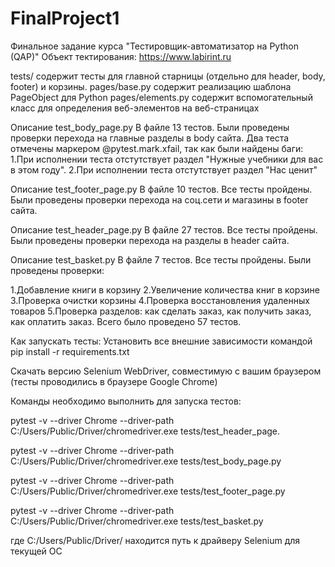 # FinalProject1
Финальное задание курса "Тестировщик-автоматизатор на Python (QAP)" Объект тектирования: https://www.labirint.ru

tests/ содержит тесты для главной старницы (отдельно для header, body, footer) и корзины. 
pages/base.py содержит реализацию шаблона PageObject для Python 
pages/elements.py содержит вспомогательный класс для определения веб-элементов на веб-страницах

Описание test_body_page.py В файле 13 тестов.
Были проведены проверки перехода на главные разделы в body сайта. 
Два теста отмечены маркером @pytest.mark.xfail, так как были найдены баги:
1.При исполнении теста отстутствует раздел "Нужные учебники для вас в этом году".
2.При исполнении теста отстутствует раздел "Нас ценит"

Описание test_footer_page.py
В файле 10 тестов. Все тесты пройдены. 
Были проведены проверки перехода на соц.сети и магазины в footer cайта.

Описание test_header_page.py
В файле 27 тестов. Все тесты пройдены. 
Были проведены проверки перехода на разделы в header сайта.

Описание test_basket.py В файле 7 тестов. Все тесты пройдены. Были проведены проверки:

1.Добавление книги в корзину
2.Увеличение количества книг в корзине
3.Проверка очистки корзины
4.Проверка восстановления удаленных товаров
5.Проверка разделов: как сделать заказ, как получить заказ, как оплатить заказ.
Всего было проведено 57 тестов.

Как запускать тесты: Установить все внешние зависимости командой pip install -r requirements.txt

Скачать версию Selenium WebDriver, совместимую с вашим браузером (тесты проводились в браузере Google Chrome)

Команды необходимо выполнить для запуска тестов:

pytest -v --driver Chrome --driver-path C:/Users/Public/Driver/chromedriver.exe tests/test_header_page.

pytest -v --driver Chrome --driver-path C:/Users/Public/Driver/chromedriver.exe tests/test_body_page.py

pytest -v --driver Chrome --driver-path C:/Users/Public/Driver/chromedriver.exe tests/test_footer_page.py

pytest -v --driver Chrome --driver-path C:/Users/Public/Driver/chromedriver.exe tests/test_basket.py

где C:/Users/Public/Driver/ находится путь к драйверу Selenium для текущей ОС
